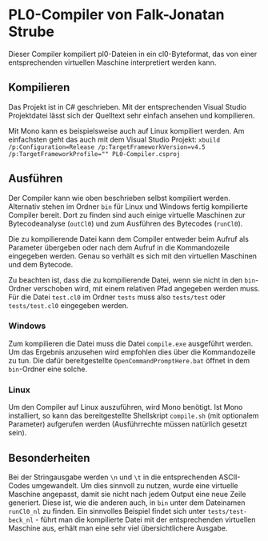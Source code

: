 # PL0-Compiler von Falk-Jonatan Strube #

Dieser Compiler kompiliert pl0-Dateien in ein cl0-Byteformat, das von einer entsprechenden virtuellen Maschine interpretiert werden kann.

## Kompilieren ##

Das Projekt ist in C# geschrieben. Mit der entsprechenden Visual Studio Projektdatei lässt sich der Quelltext sehr einfach ansehen und kompilieren.

Mit Mono kann es beispielsweise auch auf Linux kompiliert werden. Am einfachsten geht das auch mit dem Visual Studio Projekt: `xbuild /p:Configuration=Release /p:TargetFrameworkVersion=v4.5 /p:TargetFrameworkProfile="" PL0-Compiler.csproj`

## Ausführen ##

Der Compiler kann wie oben beschrieben selbst kompiliert werden. Alternativ stehen im Ordner `bin` für Linux und Windows fertig kompilierte Compiler bereit. Dort zu finden sind auch einige virtuelle Maschinen zur Bytecodeanalyse (`outCl0`) und zum Ausführen des Bytecodes (`runCl0`).

Die zu kompilierende Datei kann dem Compiler entweder beim Aufruf als Parameter übergeben oder nach dem Aufruf in die Kommandozeile eingegeben werden. Genau so verhält es sich mit den virtuellen Maschinen und dem Bytecode.

Zu beachten ist, dass die zu kompilierende Datei, wenn sie nicht in den `bin`-Ordner verschoben wird, mit einem relativen Pfad angegeben werden muss. Für die Datei `test.cl0` im Ordner `tests` muss also `tests/test` oder `tests/test.cl0` eingegeben werden.

### Windows ###

Zum kompilieren die Datei muss die Datei `compile.exe` ausgeführt werden. Um das Ergebnis anzusehen wird empfohlen dies über die Kommandozeile zu tun. Die dafür bereitgestellte `OpenCommandPromptHere.bat` öffnet in dem `bin`-Ordner eine solche. 

### Linux ###

Um den Compiler auf Linux auszuführen, wird Mono benötigt. Ist Mono installiert, so kann das bereitgestellte Shellskript `compile.sh` (mit optionalem Parameter) aufgerufen werden (Ausführrechte müssen natürlich gesetzt sein).

## Besonderheiten ##

Bei der Stringausgabe werden `\n` und `\t` in die entsprechenden ASCII-Codes umgewandelt. Um dies sinnvoll zu nutzen, wurde eine virtuelle Maschine angepasst, damit sie nicht nach jedem Output eine neue Zeile generiert. Diese ist, wie die anderen auch, in `bin` unter dem Dateinamen `runCl0_nl` zu finden. Ein sinnvolles Beispiel findet sich unter `tests/test-beck_nl` - führt man die kompilierte Datei mit der entsprechenden virtuellen Maschine aus, erhält man eine sehr viel übersichtlichere Ausgabe.